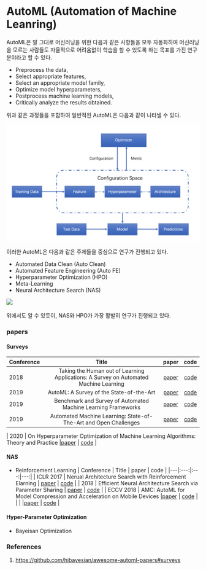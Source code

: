 # AutoML (Automation of Machine Leanring)

AutoML은 말 그대로 머신러닝을 위한 다음과 같은 사항들을 모두 자동화하여 머신러닝을 모르는 사람들도 자율적으로 어려움없이 학습을 할 수 있도록 하는 목표를 가진 연구분야라고 할 수 있다.

* Preprocess the data,
* Select appropriate features,
* Select an appropriate model family,
* Optimize model hyperparameters,
* Postprocess machine learning models,
* Critically analyze the results obtained.

위과 같은 과정들을 포함하여 일반적읜 AutoML은 다음과 같이 나타낼 수 있다.

<img src='./imgs/automl.jpg'>

이러한 AutoML은 다음과 같은 주제들을 중심으로 연구가 진행되고 있다. 

* Automated Data Clean (Auto Clean)
* Automated Feature Engineering (Auto FE)
* Hyperparameter Optimization (HPO)
* Meta-Learning
* Neural Architecture Search (NAS)

<img src='./imgs/pip.png'>

위에서도 알 수 있듯이, NAS와 HPO가 가장 활발히 연구가 진행되고 있다. 

### papers

#### Surveys
| Conference | Title | paper | code |
|---|:---:|:---:|---:|
| 2018 | Taking the Human out of Learning Applications: A Survey on Automated Machine Learning |[paper](https://arxiv.org/pdf/1810.13306.pdf) | [code]() |
| 2019 | AutoML: A Survey of the State-of-the-Art | [paper](https://arxiv.org/pdf/1908.00709.pdf) | [code]() |
| 2019 | Benchmark and Survey of Automated Machine Learning Frameworks | [paper](https://arxiv.org/pdf/1904.12054.pdf) | [code]() |
| 2019 | Automated Machine Learning: State-of-The-Art and Open Challenges |[paper](https://arxiv.org/pdf/1906.02287.pdf) | [code]() |

| 2020 | On Hyperparameter Optimization of Machine Learning Algorithms: Theory and Practice |[paper](https://arxiv.org/pdf/2007.15745.pdf) | [code]() |

#### NAS

* Reinforcement Learning
| Conference | Title | paper | code |
|---|:---:|:---:|---:|
| ICLR 2017 | Nerual Architecture Search with Reinforcement Elarning | [paper](https://arxiv.org/pdf/1611.01578.pdf) | [code]() |
| 2018 | Efficient Neural Architecture Search via Parameter Sharing | [paper](https://arxiv.org/pdf/1802.03268.pdf) | [code]() |
| ECCV 2018 | AMC: AutoML for Model Compression and Acceleration on Mobile Devices |[paper](https://openaccess.thecvf.com/content_ECCV_2018/papers/Yihui_He_AMC_Automated_Model_ECCV_2018_paper.pdf) | [code]() |
|  | |[paper]() | [code]() |

#### Hyper-Parameter Optimization
* Bayeisan Optimization



### References
1. https://github.com/hibayesian/awesome-automl-papers#surveys